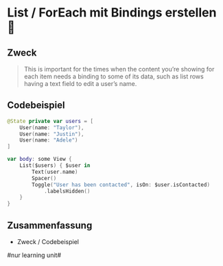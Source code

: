 # List / ForEach mit Bindings erstellen 🔁

## Zweck

> This is important for the times when the content you’re showing for each item needs a binding to some of its data, such as list rows having a text field to edit a user’s name.

## Codebeispiel

```swift
@State private var users = [
    User(name: "Taylor"),
    User(name: "Justin"),
    User(name: "Adele")
]

var body: some View {
    List($users) { $user in
        Text(user.name)
        Spacer()
        Toggle("User has been contacted", isOn: $user.isContacted)
            .labelsHidden()
    }
}
```

## Zusammenfassung
- Zweck / Codebeispiel


#nur learning unit#